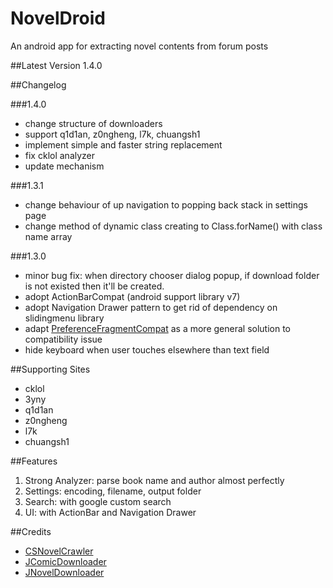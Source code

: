 NovelDroid
==========
An android app for extracting novel contents from forum posts

##Latest Version
1.4.0

##Changelog

###1.4.0
* change structure of downloaders
* support q1d1an, z0ngheng, l7k, chuangsh1
* implement simple and faster string replacement
* fix cklol analyzer
* update mechanism

###1.3.1
* change behaviour of up navigation to popping back stack in settings page
* change method of dynamic class creating to Class.forName() with class name array

###1.3.0
* minor bug fix: when directory chooser dialog popup, if download folder is not existed then it'll be created.
* adopt ActionBarCompat (android support library v7)
* adopt Navigation Drawer pattern to get rid of dependency on slidingmenu library
* adapt [PreferenceFragmentCompat](http://www.michenux.net/android-preferencefragmentcompat-906.html) as a more general solution to compatibility issue
* hide keyboard when user touches elsewhere than text field

##Supporting Sites
* cklol
* 3yny
* q1d1an
* z0ngheng
* l7k
* chuangsh1

##Features
1. Strong Analyzer: parse book name and author almost perfectly
2. Settings: encoding, filename, output folder
3. Search: with google custom search
4. UI: with ActionBar and Navigation Drawer

##Credits
* [CSNovelCrawler](http://rngmontoli.blogspot.tw/2013/06/csnovelcrawler.html)
* [JComicDownloader](https://sites.google.com/site/jcomicdownloader/)
* [JNovelDownloader](http://www.pupuliao.info/jnoveldownloader-%E5%B0%8F%E8%AA%AA%E4%B8%8B%E8%BC%89%E5%99%A8/)
